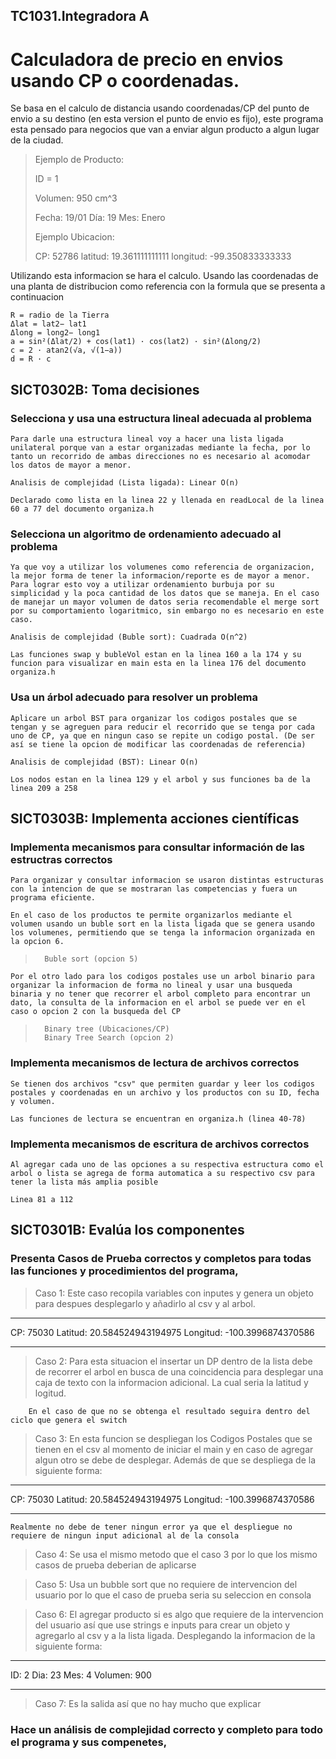 ## TC1031.Integradora A

# Calculadora de precio en envios usando CP o coordenadas. 

Se basa en el calculo de distancia usando coordenadas/CP del punto de envio a su destino (en esta version el punto de envio es fijo), este programa esta pensado para negocios que van a enviar algun producto a algun lugar de la ciudad. 

>Ejemplo de Producto: 
>
>ID = 1
>
>Volumen: 950 cm^3
>
>Fecha: 19/01
>     Día: 19
>     Mes: Enero
>
>Ejemplo Ubicacion:
>
>CP: 52786
>   latitud: 19.361111111111
>   longitud: -99.350833333333

Utilizando esta informacion se hara el calculo. 
Usando las coordenadas de una planta de distribucion como referencia con la formula que se presenta a continuacion

    R = radio de la Tierra
    Δlat = lat2− lat1
    Δlong = long2− long1
    a = sin²(Δlat/2) + cos(lat1) · cos(lat2) · sin²(Δlong/2)
    c = 2 · atan2(√a, √(1−a))
    d = R · c

    

## SICT0302B: Toma decisiones 

### Selecciona y usa una estructura lineal adecuada al problema

    Para darle una estructura lineal voy a hacer una lista ligada unilateral porque van a estar organizadas mediante la fecha, por lo tanto un recorrido de ambas direcciones no es necesario al acomodar los datos de mayor a menor. 

    Analisis de complejidad (Lista ligada): Linear O(n) 
    
    Declarado como lista en la linea 22 y llenada en readLocal de la linea 60 a 77 del documento organiza.h


### Selecciona un algoritmo de ordenamiento adecuado al problema

    Ya que voy a utilizar los volumenes como referencia de organizacion, la mejor forma de tener la informacion/reporte es de mayor a menor. Para lograr esto voy a utilizar ordenamiento burbuja por su simplicidad y la poca cantidad de los datos que se maneja. En el caso de manejar un mayor volumen de datos seria recomendable el merge sort por su comportamiento logaritmico, sin embargo no es necesario en este caso.  

    Analisis de complejidad (Buble sort): Cuadrada O(n^2)

    Las funciones swap y bubleVol estan en la linea 160 a la 174 y su funcion para visualizar en main esta en la linea 176 del documento organiza.h


### Usa un árbol adecuado para resolver un problema

    Aplicare un arbol BST para organizar los codigos postales que se tengan y se agreguen para reducir el recorrido que se tenga por cada uno de CP, ya que en ningun caso se repite un codigo postal. (De ser así se tiene la opcion de modificar las coordenadas de referencia)

    Analisis de complejidad (BST): Linear O(n)

    Los nodos estan en la linea 129 y el arbol y sus funciones ba de la linea 209 a 258

## SICT0303B: Implementa acciones científicas

### Implementa mecanismos para consultar información de las estructras correctos

    Para organizar y consultar informacion se usaron distintas estructuras con la intencion de que se mostraran las competencias y fuera un programa eficiente. 
    
    En el caso de los productos te permite organizarlos mediante el volumen usando un buble sort en la lista ligada que se genera usando los volumenes, permitiendo que se tenga la informacion organizada en la opcion 6. 
>       Buble sort (opcion 5) 
    
    Por el otro lado para los codigos postales use un arbol binario para organizar la informacion de forma no lineal y usar una busqueda binaria y no tener que recorrer el arbol completo para encontrar un dato, la consulta de la informacion en el arbol se puede ver en el caso o opcion 2 con la busqueda del CP
>       Binary tree (Ubicaciones/CP) 
>       Binary Tree Search (opcion 2) 

### Implementa mecanismos de lectura de archivos correctos
    Se tienen dos archivos "csv" que permiten guardar y leer los codigos postales y coordenadas en un archivo y los productos con su ID, fecha y volumen. 

    Las funciones de lectura se encuentran en organiza.h (linea 40-78)

### Implementa mecanismos de escritura de archivos correctos
    Al agregar cada uno de las opciones a su respectiva estructura como el arbol o lista se agrega de forma automatica a su respectivo csv para tener la lista más amplia posible 

    Linea 81 a 112

## SICT0301B: Evalúa los componentes

### Presenta Casos de Prueba correctos y completos para todas las funciones y procedimientos del programa,

> Caso 1: Este caso recopila variables con inputes y genera un objeto para despues desplegarlo y añadirlo al csv y al arbol. 

___________________________
CP: 75030
Latitud: 20.584524943194975
Longitud: -100.3996874370586
___________________________

> Caso 2: Para esta situacion el insertar un DP dentro de la lista debe de recorrer el arbol en busca de una coincidencia para desplegar una caja de texto con la informacion adicional. La cual seria la latitud y logitud. 

        En el caso de que no se obtenga el resultado seguira dentro del ciclo que genera el switch 

> Caso 3: En esta funcion se despliegan los Codigos Postales que se tienen en el csv al momento de iniciar el main y en caso de agregar algun otro se debe de desplegar. Además de que se despliega de la siguiente forma: 

___________________________
CP: 75030
Latitud: 20.584524943194975
Longitud: -100.3996874370586
___________________________

    Realmente no debe de tener ningun error ya que el despliegue no requiere de ningun input adicional al de la consola 

> Caso 4: Se usa el mismo metodo que el caso 3 por lo que los mismo casos de prueba deberian de aplicarse 

> Caso 5: Usa un bubble sort que no requiere de intervencion del usuario por lo que el caso de prueba seria su seleccion en consola 

> Caso 6: El agregar producto si es algo que requiere de la intervencion del usuario así que use strings e inputs para crear un objeto y agregarlo al csv y a la lista ligada. Desplegando la informacion de la siguiente forma: 

______________________________
ID: 2
Dia: 23
Mes: 4
Volumen: 900
______________________________

> Caso 7: Es la salida así que no hay mucho que explicar 

### Hace un análisis de complejidad correcto y completo para todo el programa y sus compenetes,
